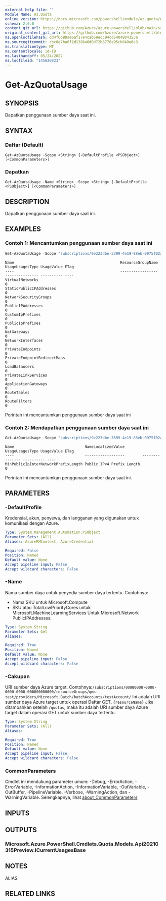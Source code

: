 ```yaml
---
external help file: ''
Module Name: Az.Quota
online version: https://docs.microsoft.com/powershell/module/az.quota/get-azquotausage
schema: 2.0.0
content_git_url: https://github.com/Azure/azure-powershell/blob/main/src/Quota/help/Get-AzQuotaUsage.md
original_content_git_url: https://github.com/Azure/azure-powershell/blob/main/src/Quota/help/Get-AzQuotaUsage.md
ms.openlocfilehash: dd4f6b88ae6af17e4cab69ecc94cd5404804353a
ms.sourcegitcommit: cbc0e7ba6f2d138b46d0d72b6776e95cb040e6c8
ms.translationtype: MT
ms.contentlocale: id-ID
ms.lasthandoff: 05/24/2022
ms.locfileid: "145620823"
---
```

# Get-AzQuotaUsage

## SYNOPSIS
Dapatkan penggunaan sumber daya saat ini.

## SYNTAX

### Daftar (Default)
```
Get-AzQuotaUsage -Scope <String> [-DefaultProfile <PSObject>] [<CommonParameters>]
```

### Dapatkan
```
Get-AzQuotaUsage -Name <String> -Scope <String> [-DefaultProfile <PSObject>] [<CommonParameters>]
```

## DESCRIPTION
Dapatkan penggunaan sumber daya saat ini.

## EXAMPLES

### Contoh 1: Mencantumkan penggunaan sumber daya saat ini
```powershell
Get-AzQuotaUsage -Scope "subscriptions/9e223dbe-3399-4e19-88eb-0975f02ac87f/providers/Microsoft.Network/locations/eastus" 
```

```output
Name                                                ResourceGroupName UsageUsagesType UsageValue ETag
----                                                ----------------- --------------- ---------- ----
VirtualNetworks                                                                       0
StaticPublicIPAddresses                                                               0
NetworkSecurityGroups                                                                 0
PublicIPAddresses                                                                     0
CustomIpPrefixes                                                                      0
PublicIpPrefixes                                                                      0
NatGateways                                                                           0
NetworkInterfaces                                                                     0
PrivateEndpoints                                                                      0
PrivateEndpointRedirectMaps                                                           0
LoadBalancers                                                                         0
PrivateLinkServices                                                                   0
ApplicationGateways                                                                   0
RouteTables                                                                           0
RouteFilters                                                                          0
```

Perintah ini mencantumkan penggunaan sumber daya saat ini

### Contoh 2: Mendapatkan penggunaan sumber daya saat ini
```powershell
Get-AzQuotaUsage -Scope "subscriptions/9e223dbe-3399-4e19-88eb-0975f02ac87f/providers/Microsoft.Network/locations/eastus" -Name "MinPublicIpInterNetworkPrefixLength"
```

```output
Name                                NameLocalizedValue        UsageUsagesType UsageValue ETag
----                                ------------------        --------------- ---------- ----
MinPublicIpInterNetworkPrefixLength Public IPv4 Prefix Length                 0
```

Perintah ini mencantumkan penggunaan sumber daya saat ini.

## PARAMETERS

### -DefaultProfile
Kredensial, akun, penyewa, dan langganan yang digunakan untuk komunikasi dengan Azure.

```yaml
Type: System.Management.Automation.PSObject
Parameter Sets: (All)
Aliases: AzureRMContext, AzureCredential

Required: False
Position: Named
Default value: None
Accept pipeline input: False
Accept wildcard characters: False
```

### -Name
Nama sumber daya untuk penyedia sumber daya tertentu.
Contohnya:
- Nama SKU untuk Microsoft.Compute
- SKU atau TotalLowPriorityCores untuk Microsoft.MachineLearningServices Untuk Microsoft.Network PublicIPAddresses.

```yaml
Type: System.String
Parameter Sets: Get
Aliases:

Required: True
Position: Named
Default value: None
Accept pipeline input: False
Accept wildcard characters: False
```

### -Cakupan
URI sumber daya Azure target.
Contohnya:`/subscriptions/00000000-0000-0000-0000-000000000000/resourceGroups/qms-test/providers/Microsoft.Batch/batchAccounts/testAccount/`
Ini adalah URI sumber daya Azure target untuk operasi Daftar GET.
`{resourceName}` Jika ditambahkan setelah `/quotas`, maka itu adalah URI sumber daya Azure target dalam operasi GET untuk sumber daya tertentu.

```yaml
Type: System.String
Parameter Sets: (All)
Aliases:

Required: True
Position: Named
Default value: None
Accept pipeline input: False
Accept wildcard characters: False
```

### CommonParameters
Cmdlet ini mendukung parameter umum: -Debug, -ErrorAction, -ErrorVariable, -InformationAction, -InformationVariable, -OutVariable, -OutBuffer, -PipelineVariable, -Verbose, -WarningAction, dan -WarningVariable. Selengkapnya, lihat [about_CommonParameters](http://go.microsoft.com/fwlink/?LinkID=113216)

## INPUTS

## OUTPUTS

### Microsoft.Azure.PowerShell.Cmdlets.Quota.Models.Api20210315Preview.ICurrentUsagesBase

## NOTES

ALIAS

## RELATED LINKS

